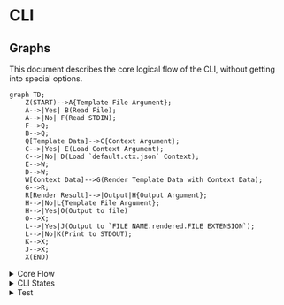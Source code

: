 # CLI

<!--
Flowcharts Guide: https://github.com/mermaid-js/mermaid
Live Editor: https://mermaid.live
-->

## Graphs

This document describes the core logical flow of the CLI, without getting into special options.

```mermaid
graph TD;
    Z(START)-->A{Template File Argument};
    A-->|Yes| B(Read File);
    A-->|No| F(Read STDIN);
    F-->Q;
    B-->Q;
    Q[Template Data]-->C{Context Argument};
    C-->|Yes| E(Load Context Argument);
    C-->|No| D(Load `default.ctx.json` Context);
    E-->W;
    D-->W;
    W[Context Data]-->G(Render Template Data with Context Data);
    G-->R;
    R[Render Result]-->|Output|H{Output Argument};
    H-->|No|L{Template File Argument};
    H-->|Yes|O(Output to file)
    O-->X;
    L-->|Yes|J(Output to `FILE NAME.rendered.FILE EXTENSION`);
    L-->|No|K(Print to STDOUT);
    K-->X;
    J-->X;
    X(END)
```  


<details>
<summary>Core Flow</summary>

This document describes the core logical flow of the CLI, without getting into special options.

```mermaid
graph TD;
    Z(START)-->A{Template File Argument};
    A-->|Yes| B(Read File);
    A-->|No| F(Read STDIN);
    F-->Q;
    B-->Q;
    Q[Template Data]-->C{Context Argument};
    C-->|Yes| E(Load Context Argument);
    C-->|No| D(Load `default.ctx.json` Context);
    E-->W;
    D-->W;
    W[Context Data]-->G(Render Template Data with Context Data);
    G-->R;
    R[Render Result]-->|Output|H{Output Argument};
    H-->|No|L{Template File Argument};
    H-->|Yes|O(Output to file)
    O-->X;
    L-->|Yes|J(Output to `FILE NAME.rendered.FILE EXTENSION`);
    L-->|No|K(Print to STDOUT);
    K-->X;
    J-->X;
    X(END)
```  

</details>

<details>
<summary>CLI States</summary>

```mermaid
stateDiagram
    [*] --> LoadedTemplate
    LoadedTemplate --> LoadedContext
    [*] --> Failed
    Failed --> [*]
    LoadedTemplate --> Failed
    LoadedContext --> RenderedTemplate
    LoadedContext --> Failed
    RenderedTemplate --> [*]
```

</details>

<details>
<summary>Test</summary>

```mermaid
graph TD
    Z(START)-->A{Template File Argument}
    A-->|Yes| B(Read File)
    A-->|No| F(Read STDIN)
    F-->Q
    B-->Q
    Q[Template Data]-->C{Context Argument}
    C-->|Yes| E(Load Context Argument)
    C-->|No| D(Load `default.ctx.json` Context)
    E-->W
    D-->W
    W[Context Data]-->G(Render Template Data with Context Data)
    G-->R
    R[Render Result]-->|Output|H{Output Argument}
    H-->|No|L{Template File Argument}
    H-->|Yes|O(Output to file)
    O-->X
    L-->|Yes|J(Output to `FILE NAME.rendered.FILE EXTENSION`)
    L-->|No|K(Print to STDOUT)
    K-->X
    J-->X
    X(END)
```

</details>
